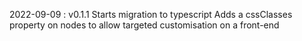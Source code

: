 2022-09-09 : v0.1.1
Starts migration to typescript
Adds a cssClasses property on nodes to allow targeted customisation on a front-end